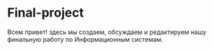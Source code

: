 # Final-project
Всем привет! здесь мы создаем, обсуждаем и редактируем нашу финальную работу по Информационным системам.
